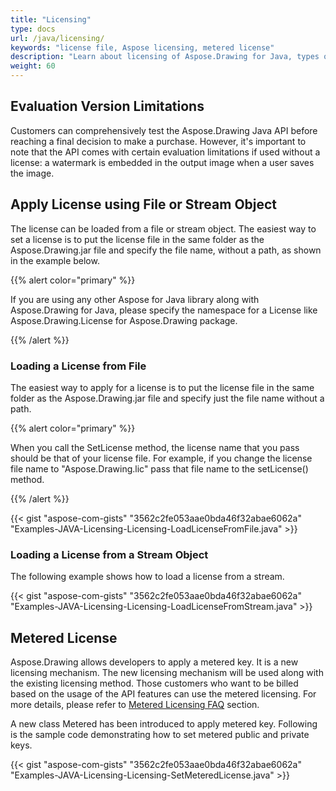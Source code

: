 ```yaml
---
title: "Licensing"
type: docs
url: /java/licensing/
keywords: "license file, Aspose licensing, metered license"
description: "Learn about licensing of Aspose.Drawing for Java, types of licenses. Apply the license from file, from a stream object or use metered license."
weight: 60
---
```


## **Evaluation Version Limitations**

Customers can comprehensively test the Aspose.Drawing Java API before reaching a final decision to make a purchase. However, it's important to note that the API comes with certain evaluation limitations if used without a license: a watermark is embedded in the output image when a user saves the image.

## **Apply License using File or Stream Object**

The license can be loaded from a file or stream object. The easiest way to set a license is to put the license file in the same folder as the Aspose.Drawing.jar file and specify the file name, without a path, as shown in the example below.

{{% alert color="primary" %}} 

If you are using any other Aspose for Java library along with Aspose.Drawing for Java, please specify the namespace for a License like Aspose.Drawing.License for Aspose.Drawing package.

{{% /alert %}} 

### **Loading a License from File**

The easiest way to apply for a license is to put the license file in the same folder as the Aspose.Drawing.jar file and specify just the file name without a path.

{{% alert color="primary" %}} 

When you call the SetLicense method, the license name that you pass should be that of your license file. For example, if you change the license file name to "Aspose.Drawing.lic" pass that file name to the setLicense() method.

{{% /alert %}} 

{{< gist "aspose-com-gists" "3562c2fe053aae0bda46f32abae6062a" "Examples-JAVA-Licensing-Licensing-LoadLicenseFromFile.java" >}}

### **Loading a License from a Stream Object**

The following example shows how to load a license from a stream.

{{< gist "aspose-com-gists" "3562c2fe053aae0bda46f32abae6062a" "Examples-JAVA-Licensing-Licensing-LoadLicenseFromStream.java" >}}

## **Metered License**

Aspose.Drawing allows developers to apply a metered key. It is a new licensing mechanism. The new licensing mechanism will be used along with the existing licensing method. Those customers who want to be billed based on the usage of the API features can use the metered licensing. For more details, please refer to [Metered Licensing FAQ](https://purchase.aspose.com/faqs/licensing/metered) section.

A new class Metered has been introduced to apply metered key. Following is the sample code demonstrating how to set metered public and private keys.

{{< gist "aspose-com-gists" "3562c2fe053aae0bda46f32abae6062a" "Examples-JAVA-Licensing-Licensing-SetMeteredLicense.java" >}}
